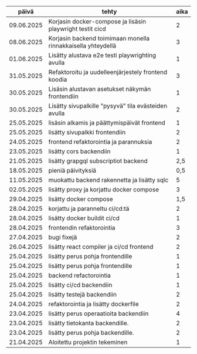 | päivä      | tehty                                                        | aika |
| ---------- | ------------------------------------------------------------ | ---- |
| 09.06.2025 | Korjasin docker-compose ja lisäsin playwright testit cicd    | 2    |
| 08.06.2025 | Korjasin backend toimimaan monella rinnakkaisella yhteydellä | 3    |
| 01.06.2025 | Lisätty alustava e2e testi playwrighting avulla              | 1    |
| 31.05.2025 | Refaktoroitu ja uudelleenjärjestely frontend koodia          | 3    |
| 30.05.2025 | Lisäsin alustavan asetukset näkymän frontendiin              | 1    |
| 30.05.2025 | Lisätty sivupalkille "pysyvä" tila evästeiden avulla         | 2    |
| 25.05.2025 | lisäsin alkamis ja päättymispäivät frontend                  | 1    |
| 25.05.2025 | lisätty sivupalkki frontendiin                               | 2    |
| 24.05.2025 | frontend refaktorointia ja parannuksia                       | 2    |
| 23.05.2025 | lisätty cors backendiin                                      | 1    |
| 21.05.2025 | lisätty grapgql subscriptiot backend                         | 2,5  |
| 18.05.2025 | pieniä päivityksiä                                           | 0,5  |
| 11.05.2025 | muokattu backend rakennetta ja lisätty sqlc                  | 5    |
| 02.05.2025 | lisätty proxy ja korjattu docker compose                     | 3    |
| 29.04.2025 | lisätty docker compose                                       | 1,5  |
| 28.04.2025 | korjattu ja paranneltu ci/cd:tä                              | 2    |
| 28.04.2025 | lisätty docker buildit ci/cd                                 | 1    |
| 28.04.2025 | frontendin refaktorointia                                    | 3    |
| 27.04.2025 | bugi fixejä                                                  | 2    |
| 26.04.2025 | lisätty react compiler ja ci/cd frontend                     | 2    |
| 25.04.2025 | lisätty perus pohja frontendille                             | 1    |
| 25.04.2025 | lisätty perus pohja frontendille                             | 1    |
| 25.04.2025 | backend refactorointia                                       | 1    |
| 25.04.2025 | lisätty ci/cd backendiin                                     | 1    |
| 25.04.2025 | lisätty testejä backendiin                                   | 2    |
| 24.04.2025 | refaktorointia ja lisätty dockerfile                         | 2    |
| 23.04.2025 | lisätty perus operaatioita backendiin                        | 4    |
| 23.04.2025 | lisätty tietokanta backendille.                              | 2    |
| 23.04.2025 | lisätty perus pohja backendille.                             | 2    |
| 21.04.2025 | Aloitettu projektin tekeminen                                | 1    |